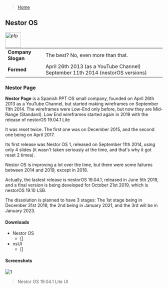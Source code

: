 > [Home](https://hexa-one.github.io/pptos-wiki/)

## Nestor OS

<a>
  <img align="left" height="50" alt="pfp" src="https://user-images.githubusercontent.com/58103738/128846551-3907bd6a-b800-41b2-953d-fd09dc7d765c.png" />
</a>

|||
|---|---|
|**Company Slogan**| The best? No, even more than that. |
|**Formed**| April 26th 2013 (as a YouTube Channel) September 11th 2014 (nestorOS versions) |

### Nestor Page

**Nestor Page** is a Spanish PPT OS small company, founded on April 26th 2013 as a YouTube Channel, but started making wireframes on September 11th 2014. The wireframes were Low-End only before, but now they are Mid-Range (Standard). Low End wireframes started again in 2019 with the release of nestorOS 19.04.1 Lite

It was reset twice. The first one was on December 2015, and the second one being on April 2017.

Its first release was Nestor OS 1, released on September 11th 2014, using only 4 slides (it wasn't taken seriously at the time, and that's why it got reset 2 times).

Nestor OS is improving a lot over the time, but there were some failures between 2014 and 2019, except in 2018.

Actually, the lastest release is nestorOS 19.04.1, released in June 5th 2019, and a final version is being developed for October 21st 2019, which is nestorOS 19.10 LSB.

The dissolution is planned to have 3 stages: The 1st stage being in December 31st 2019, the 2nd being in January 2021, and the 3rd will be in January 2023.

#### Downloads

- Nestor OS
  - []
- nsUI
  - []

#### Screenshots

![1](https://user-images.githubusercontent.com/58103738/128846377-8fa3c316-98c1-4c94-b5de-b3cf5a3e9046.png)
> Nestor OS 19.04.1 Lite UI
